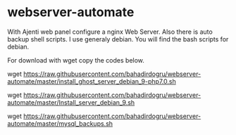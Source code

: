 # webserver-automate
With Ajenti web panel configure a nginx Web Server. Also there is auto backup shell scripts.
I use generaly debian. You will find the bash scripts for debian.

For download with wget copy the codes below.

wget https://raw.githubusercontent.com/bahadirdogru/webserver-automate/master/install_ghost_server_debian_9-php7.0.sh

wget https://raw.githubusercontent.com/bahadirdogru/webserver-automate/master/Install_server_debian_9.sh

wget https://raw.githubusercontent.com/bahadirdogru/webserver-automate/master/mysql_backups.sh
